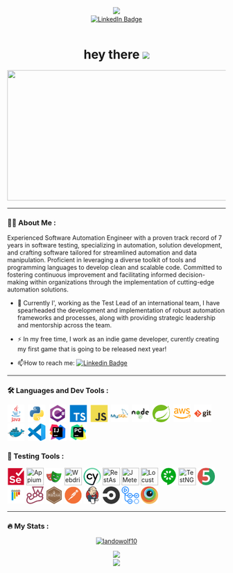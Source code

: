 <div id="header" align="center">
  <img src="https://i.giphy.com/media/v1.Y2lkPTc5MGI3NjExOWtyb254MnVnZHFwc21zaWJlcnQwczBmcmZ3MWd6NWZ6MGhvanR2ZyZlcD12MV9pbnRlcm5hbF9naWZfYnlfaWQmY3Q9Zw/RbDKaczqWovIugyJmW/giphy.gif" width="300"/>
  <div id="badges">
    <a href="https://www.linkedin.com/in/luis-orlando-avila-garcia-aba21413b/">
      <img src="https://img.shields.io/badge/LinkedIn-blue?style=for-the-badge&logo=linkedin&logoColor=white" alt="LinkedIn Badge"/>
    </a>
  </div>
  <img src="https://komarev.com/ghpvc/?username=landowolf10&color=blue" alt=""/>
  <h1>
  hey there
  <img src="https://media.giphy.com/media/hvRJCLFzcasrR4ia7z/giphy.gif" width="30px"/>
  </h1>
</div>
<div align="center">
  <img src="https://media.giphy.com/media/dWesBcTLavkZuG35MI/giphy.gif" width="600" height="300"/>
</div>

---
### :man_technologist: About Me :
Experienced Software Automation Engineer with a proven track record of 7 years in software testing, specializing in automation, solution development, and crafting software tailored for streamlined automation and data manipulation. Proficient in leveraging a diverse toolkit of tools and programming languages to develop clean and scalable code. Committed to fostering continuous improvement and facilitating informed decision-making within organizations through the implementation of cutting-edge automation solutions.
- :telescope: Currently I', working as the Test Lead of an international team, I have spearheaded the development and implementation of robust automation frameworks and processes, along with providing strategic leadership and mentorship across the team.

- :zap: In my free time, I work as an indie game developer, curently creating my first game that is going to be released next year!</a>

- :mailbox:How to reach me: [![Linkedin Badge](https://img.shields.io/badge/-Orlando-blue?style=flat&logo=Linkedin&logoColor=white)](https://www.linkedin.com/in/luis-orlando-avila-garcia-aba21413b/)

---

### :hammer_and_wrench: Languages and Dev Tools :
<div>
  <img src="https://github.com/devicons/devicon/blob/master/icons/java/java-original-wordmark.svg" title="Java" alt="Java" width="40" height="40"/>&nbsp;
  <img src="https://github.com/devicons/devicon/blob/master/icons/python/python-original.svg" title="Python" **alt="Python" width="40" height="40"/>&nbsp;
  <img src="https://github.com/devicons/devicon/blob/master/icons/csharp/csharp-original.svg" title="C Sharp" alt="C Sharp" width="40" height="40"/>&nbsp;
  <img src="https://github.com/devicons/devicon/blob/master/icons/typescript/typescript-original.svg" title="TypeScript" **alt="TypeScript" width="40" height="40"/>&nbsp;
  <img src="https://github.com/devicons/devicon/blob/master/icons/javascript/javascript-original.svg" title="JavaScript" alt="JavaScript" width="40" height="40"/>&nbsp;
  <img src="https://github.com/devicons/devicon/blob/master/icons/mysql/mysql-original-wordmark.svg" title="MySQL"  alt="MySQL" width="40" height="40"/>&nbsp;
  <img src="https://github.com/devicons/devicon/blob/master/icons/nodejs/nodejs-original-wordmark.svg" title="NodeJS" alt="NodeJS" width="40" height="40"/>&nbsp;
  <img src="https://github.com/devicons/devicon/blob/master/icons/spring/spring-original.svg" title="Spring" alt="Spring" width="40" height="40"/>&nbsp;
  <img src="https://github.com/devicons/devicon/blob/master/icons/amazonwebservices/amazonwebservices-plain-wordmark.svg" title="AWS" alt="AWS" width="40" height="40"/>&nbsp;
  <img src="https://github.com/devicons/devicon/blob/master/icons/git/git-original-wordmark.svg" title="Git" alt="Git" width="40" height="40"/>&nbsp;
  <img src="https://github.com/devicons/devicon/blob/master/icons/docker/docker-original.svg" title="Docker" alt="Docker" width="40" height="40"/>&nbsp;
  <img src="https://github.com/devicons/devicon/blob/master/icons/vscode/vscode-original.svg" title="VS Code" alt="VS Code" width="40" height="40"/>&nbsp;
  <img src="https://github.com/devicons/devicon/blob/master/icons/intellij/intellij-original.svg" title="IntelliJ" alt="IntelliJ" width="40" height="40"/>&nbsp;
  <img src="https://github.com/devicons/devicon/blob/master/icons/pycharm/pycharm-original.svg" title="PyCharm" alt="PyCharm" width="40" height="40"/>&nbsp;
</div>

### 🐞 Testing Tools :
<div>
  <img src="https://github.com/devicons/devicon/blob/master/icons/selenium/selenium-original.svg" title="Selenium" **alt="Selenium" width="40" height="40"/>
  <img src="https://res.cloudinary.com/dbwgqd2ap/image/upload/v1732734505/icons/appium-svgrepo-com_k1qwoc.svg" title="Appium" **alt="Appium" width="40" height="40"/>
  <img src="https://github.com/devicons/devicon/blob/master/icons/playwright/playwright-original.svg" title="Playwright" **alt="Playwright" width="40" height="40"/>    
  <img src="https://res.cloudinary.com/dbwgqd2ap/image/upload/v1732735486/icons/robot-3677788dd63849c56aa5cb3f332b12d5_jhr2yg.svg" title="WebdriverIO" **alt="WebdriverIO" width="40" height="40"/>
  <img src="https://github.com/devicons/devicon/blob/master/icons/cypressio/cypressio-original.svg" title="CypressIO" **alt="CypressIO" width="40" height="40"/>
  <img src="https://github.com/rest-assured/rest-assured.github.io/blob/master/img/logo-transparent.png" title="RestAssured" **alt="RestAssured" width="40" height="40"/>
  <img src="https://jmeter.apache.org/images/jmeter_square.svg" title="JMeter" **alt="JMeter" width="40" height="40"/>
  <img src="https://res.cloudinary.com/dbwgqd2ap/image/upload/v1732736918/icons/locust_hxvg31.png" title="Locust" **alt="Locust" width="40" height="40"/>
  <img src="https://github.com/devicons/devicon/blob/master/icons/cucumber/cucumber-plain.svg" title="Cucumber" **alt="Cucumber" width="40" height="40"/>
  <img src="https://res.cloudinary.com/dbwgqd2ap/image/upload/v1732737158/icons/testng_aomu0g.png" title="TestNG" **alt="TestNG" width="40" height="40"/>
  <img src="https://github.com/devicons/devicon/blob/master/icons/junit/junit-original.svg" title="JUnit" **alt="JUnit" width="40" height="40"/>
  <img src="https://github.com/devicons/devicon/blob/master/icons/pytest/pytest-original.svg" title="Pytest" **alt="Pytest" width="40" height="40"/>
  <img src="https://github.com/devicons/devicon/blob/master/icons/jest/jest-plain.svg" title="Jest" **alt="Jest" width="40" height="40"/>
  <img src="https://github.com/devicons/devicon/blob/master/icons/mocha/mocha-original.svg" title="Mocha" **alt="Mocha" width="40" height="40"/>
  <img src="https://github.com/devicons/devicon/blob/master/icons/postman/postman-original.svg" title="Postman" **alt="Postman" width="40" height="40"/>
  <img src="https://github.com/devicons/devicon/blob/master/icons/jenkins/jenkins-original.svg" title="Jenkins" **alt="Jenkins" width="40" height="40"/>
  <img src="https://github.com/devicons/devicon/blob/master/icons/circleci/circleci-plain.svg" title="CircleCI" **alt="CircleCI" width="40" height="40"/>
  <img src="https://github.com/devicons/devicon/blob/master/icons/githubactions/githubactions-original.svg" title="Github Actions" **alt="Github Actions" width="40" height="40"/>
  <img src="https://github.com/devicons/devicon/blob/master/icons/browserstack/browserstack-original.svg" title="BrowserStack" **alt="BrowserStack" width="40" height="40"/>
</div>

---

### :fire: My Stats :
<p align="center"> <a href="https://github.com/ryo-ma/github-profile-trophy"><img src="https://github-profile-trophy.vercel.app/?username=landowolf10" alt="landowolf10" /></a> </p>
<div align="center">  
  <img src="http://github-readme-streak-stats.herokuapp.com?user=landowolf10&theme=dark&background=000000" width="600"/>
</div>
<div align="center">
  <img src="https://github-readme-stats.vercel.app/api/top-langs/?username=landowolf10&layout=compact&theme=vision-friendly-dark" width="600"/>
</div>

